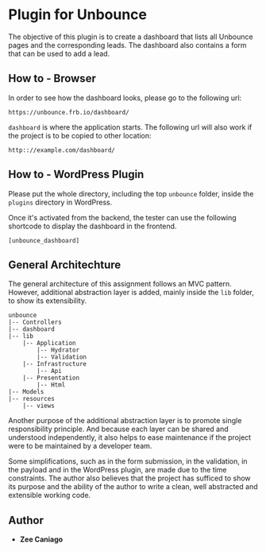 # Plugin for Unbounce 

The objective of this plugin is to create a dashboard that lists all Unbounce pages and the corresponding leads. The dashboard also contains a form that can be used to add a lead.

## How to - Browser

In order to see how the dashboard looks, please go to the following url: 

```
https://unbounce.frb.io/dashboard/
```

`dashboard` is where the application starts. The following url will also work if the project is to be copied to other location:

```
http:://example.com/dashboard/
```

## How to - WordPress Plugin

Please put the whole directory, including the top `unbounce` folder, inside the `plugins` directory in WordPress. 

Once it's activated from the backend, the tester can use the following shortcode to display the dashboard in the frontend.  

```
[unbounce_dashboard]
```

## General Architechture 

The general architecture of this assignment follows an MVC pattern. However, additional abstraction layer is added, mainly inside the `lib` folder, to show its extensibility. 

```
unbounce
|-- Controllers
|-- dashboard
|-- lib
    |-- Application
        |-- Hydrator
        |-- Validation
    |-- Infrastructure
        |-- Api
    |-- Presentation
        |-- Html
|-- Models
|-- resources
    |-- views
```
Another purpose of the additional abstraction layer is to promote single responsibility principle. And because each layer can be shared and understood independently, it also helps to ease maintenance if the project were to be maintained by a developer team.

Some simplifications, such as in the form submission, in the validation, in the payload and in the WordPress plugin, are made due to the time constraints. The author also believes that the project has sufficed to show its purpose and the ability of the author to write a clean, well abstracted and extensible working code. 

## Author

* **Zee Caniago** 
